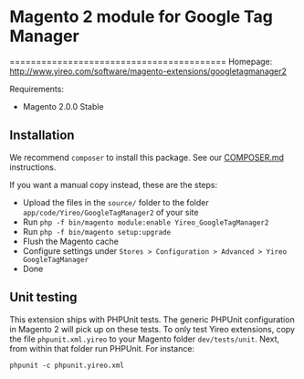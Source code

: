 # Magento 2 module for Google Tag Manager
=========================================
Homepage: http://www.yireo.com/software/magento-extensions/googletagmanager2

Requirements:
* Magento 2.0.0 Stable

## Installation
We recommend `composer` to install this package. See our [COMPOSER.md](COMPOSER.md) instructions.

If you want a manual copy instead, these are the steps:
* Upload the files in the `source/` folder to the folder `app/code/Yireo/GoogleTagManager2` of your site
* Run `php -f bin/magento module:enable Yireo_GoogleTagManager2`
* Run `php -f bin/magento setup:upgrade`
* Flush the Magento cache
* Configure settings under `Stores > Configuration > Advanced > Yireo GoogleTagManager`
* Done

## Unit testing
This extension ships with PHPUnit tests. The generic PHPUnit configuration in Magento 2 will pick up on these tests. To only
test Yireo extensions, copy the file `phpunit.xml.yireo` to your Magento folder `dev/tests/unit`. Next, from within that folder run PHPUnit. For instance:

    phpunit -c phpunit.yireo.xml
